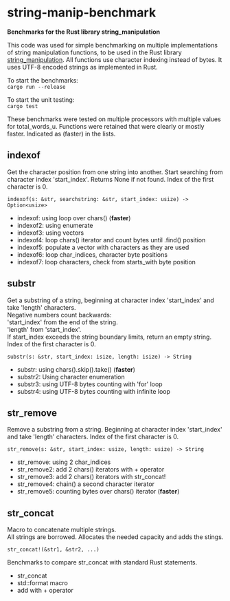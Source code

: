 # string-manip-benchmark

**Benchmarks for the Rust library string_manipulation**

This code was used for simple benchmarking on multiple implementations of string manipulation functions, to be used in the Rust library [string_manipulation](https://github.com/guntherwillems/rust-string-manipulation). All functions use character indexing instead of bytes. It uses UTF-8 encoded strings as implemented in Rust.

To start the benchmarks:  
`cargo run --release`

To start the unit testing:  
`cargo test`

These benchmarks were tested on multiple processors with multiple values for total_words_u. Functions were retained that were clearly or mostly faster. Indicated as (faster) in the lists.


## indexof

Get the character position from one string into another. Start searching from character index 'start_index'. Returns None if not found. Index of the first character is 0.

`indexof(s: &str, searchstring: &str, start_index: usize) -> Option<usize>`

- indexof:  using loop over chars() (**faster**)
- indexof2: using enumerate
- indexof3: using vectors
- indexof4: loop chars() iterator and count bytes until .find() position
- indexof5: populate a vector with characters as they are used
- indexof6: loop char_indices, character byte positions
- indexof7: loop characters, check from starts_with byte position


## substr

Get a substring of a string, beginning at character index 'start_index' and take 'length' characters.  
Negative numbers count backwards:  
  'start_index' from the end of the string.  
  'length' from 'start_index'.  
If start_index exceeds the string boundary limits, return an empty string.
Index of the first character is 0.

`substr(s: &str, start_index: isize, length: isize) -> String`

- substr:  using chars().skip().take() (**faster**)
- substr2: Using character enumeration
- substr3: using UTF-8 bytes counting with 'for' loop
- substr4: using UTF-8 bytes counting with infinite loop


## str_remove

Remove a substring from a string. Beginning at character index 'start_index' and take 'length' characters. Index of the first character is 0.

`str_remove(s: &str, start_index: usize, length: usize) -> String`

- str_remove:  using 2 char_indices
- str_remove2: add 2 chars() iterators with + operator
- str_remove3: add 2 chars() iterators with str_concat!
- str_remove4: chain() a second character iterator
- str_remove5: counting bytes over chars() iterator (**faster**)


## str_concat

Macro to concatenate multiple strings.  
All strings are borrowed. Allocates the needed capacity and adds the stings.

`str_concat!(&str1, &str2, ...)`

Benchmarks to compare str_concat with standard Rust statements.

- str_concat
- std::format macro
- add with + operator
